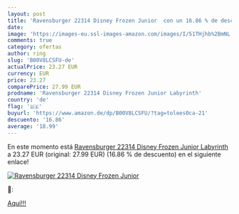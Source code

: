 ```yaml
---
layout: post
title: 'Ravensburger 22314 Disney Frozen Junior  con un 16.86 % de descuento'
date: 
image: 'https://images-eu.ssl-images-amazon.com/images/I/51THjhb%2BmNL._SL200_.jpg'
comments: true
category: ofertas
author: ring
slug: 'B00V8LCSFU-de'
actualPrice: 23.27 EUR
currency: EUR
price: 23.27
comparePrice: 27.99 EUR
prodname: 'Ravensburger 22314 Disney Frozen Junior Labyrinth'
country: 'de'
flag: '🇩🇪'
buyurl: 'https://www.amazon.de/dp/B00V8LCSFU/?tag=tolees0ca-21'
descuento: '16.86'
average: '18.99'
---
```


En este momento está [Ravensburger 22314 Disney Frozen Junior Labyrinth](https://www.amazon.de/dp/B00V8LCSFU/?tag=tolees0ca-21) a 23.27 EUR (original: 27.99 EUR) (16.86 %  de descuento) en el siguiente enlace!

[![Ravensburger 22314 Disney Frozen Junior ](https://images-eu.ssl-images-amazon.com/images/I/51THjhb%2BmNL._SL200_.jpg)](https://www.amazon.de/dp/B00V8LCSFU/?tag=tolees0ca-21)

🔎:


[Aquí!!!](https://www.amazon.de/dp/B00V8LCSFU/?tag=tolees0ca-21)
